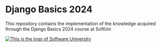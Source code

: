 <h1>Django Basics 2024</h1>
<p>This repository contains the implementation of the knowledge acquired through the Django Basics 2024 course at SoftUni</p>
<a href='https://softuni.bg/trainings/4713/django-basics-september-2024'>
  <img alt ='This is the logo of Software University' src='C:\Users\Startklar\OneDrive\Documents\Images\softuni_logo.jpg'>
</a>
